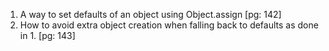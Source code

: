 1. A way to set defaults of an object using Object.assign 
[pg: 142]
2. How to avoid extra object creation when falling back to defaults as done in 1. 
[pg: 143]
